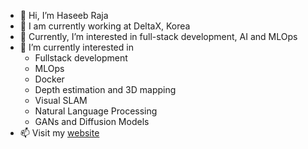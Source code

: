 -  👋 Hi, I’m Haseeb Raja
-  🔭 I am currently working at DeltaX, Korea
-  👀  Currently, I’m interested in full-stack development, AI and MLOps
-  🌱 I’m currently interested in
    * Fullstack development
    * MLOps
    * Docker
    * Depth estimation and 3D mapping
    * Visual SLAM
    * Natural Language Processing 
    * GANs and Diffusion Models
-  📫 Visit my [website](http://pytholic-homepage.vercel.app/)

<!---
rajahaseeb147/rajahaseeb147 is a ✨ special ✨ repository because its `README.md` (this file) appears on your GitHub profile.
You can click the Preview link to take a look at your changes.
--->
